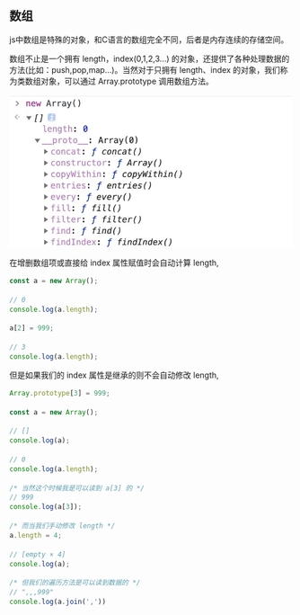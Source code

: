 ## 数组

js中数组是特殊的对象，和C语言的数组完全不同，后者是内存连续的存储空间。

数组不止是一个拥有 length，index(0,1,2,3...) 的对象，还提供了各种处理数据的方法(比如：push,pop,map...)。当然对于只拥有 length、index 的对象，我们称为类数组对象，可以通过 Array.prototype 调用数组方法。

![数组方法](https://raw.githubusercontent.com/SwordsmanYao/notes-of-ecma-specification/main/array_method.png)


在增删数组项或直接给 index 属性赋值时会自动计算 length,
```js
const a = new Array();

// 0
console.log(a.length);

a[2] = 999;

// 3
console.log(a.length);
```

但是如果我们的 index 属性是继承的则不会自动修改 length,

```js
Array.prototype[3] = 999;

const a = new Array();

// []
console.log(a);

// 0
console.log(a.length);

/* 当然这个时候我是可以读到 a[3] 的 */
// 999
console.log(a[3]);

/* 而当我们手动修改 length */
a.length = 4;

// [empty × 4]
console.log(a);

/* 但我们的遍历方法是可以读到数据的 */
// ",,,999"
console.log(a.join(','))

```

